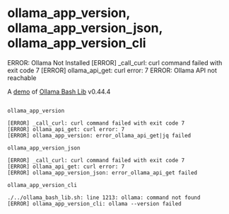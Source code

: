 # ollama_app_version, ollama_app_version_json, ollama_app_version_cli
ERROR: Ollama Not Installed
[ERROR] _call_curl: curl command failed with exit code 7
[ERROR] ollama_api_get: curl error: 7
ERROR: Ollama API not reachable

A [demo](../README.md#demos) of [Ollama Bash Lib](https://github.com/attogram/ollama-bash-lib) v0.44.4
```

ollama_app_version

[ERROR] _call_curl: curl command failed with exit code 7
[ERROR] ollama_api_get: curl error: 7
[ERROR] ollama_app_version: error_ollama_api_get|jq failed

ollama_app_version_json

[ERROR] _call_curl: curl command failed with exit code 7
[ERROR] ollama_api_get: curl error: 7
[ERROR] ollama_app_version_json: error_ollama_api_get failed

ollama_app_version_cli

./../ollama_bash_lib.sh: line 1213: ollama: command not found
[ERROR] ollama_app_version_cli: ollama --version failed
```
